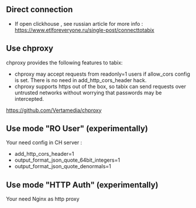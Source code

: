 ## Direct connection 

* If open clickhouse , see russian article for more info : https://www.etlforeveryone.ru/single-post/connecttotabix


## Use chproxy


chproxy provides the following features to tabix:


* chproxy may accept requests from readonly=1 users if allow_cors config is set. There is no need in add_http_cors_header hack.
* chproxy supports https out of the box, so tabix can send requests over untrusted networks without worrying that passwords may be intercepted.


https://github.com/Vertamedia/chproxy



## Use mode "RO User" (experimentally)

Your need config in CH server :

* add_http_cors_header=1
* output_format_json_quote_64bit_integers=1
* output_format_json_quote_denormals=1


## Use mode "HTTP Auth" (experimentally)

Your need Nginx as http proxy